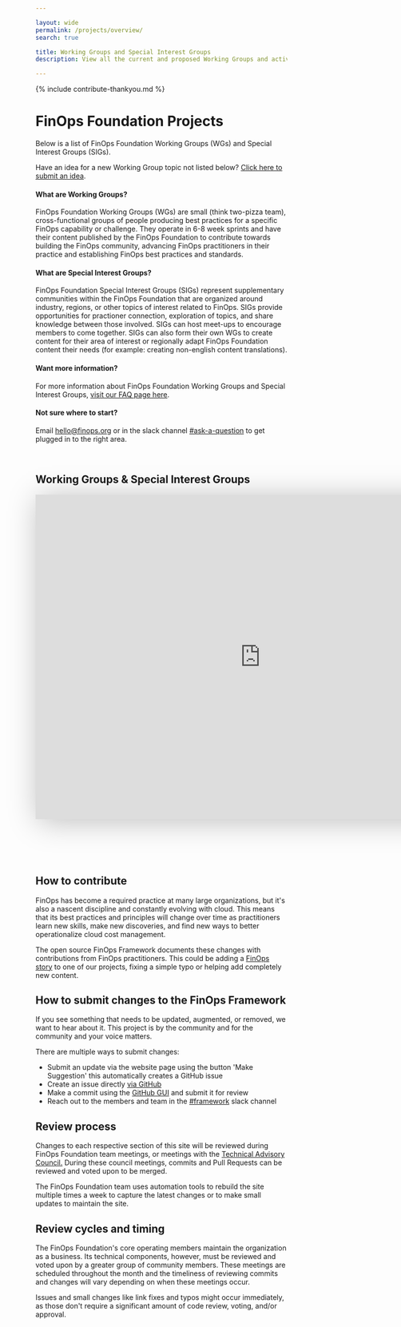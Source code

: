 ```yaml
---

layout: wide
permalink: /projects/overview/
search: true

title: Working Groups and Special Interest Groups
description: View all the current and proposed Working Groups and active Special Interest Groups at the FinOps Foundation.

---
```


<div id="ty-contribute" class="hidden">
  {% include contribute-thankyou.md %}
</div>

# FinOps Foundation Projects

Below is a list of FinOps Foundation Working Groups (WGs) and Special Interest Groups (SIGs).

Have an idea for a new Working Group topic not listed below?   [Click here to submit an idea](https://forms.monday.com/forms/db4205de73d08ebbf7bd2151ce89a1a5?r=use1).


#### What are Working Groups?
FinOps Foundation Working Groups (WGs) are small (think two-pizza team), cross-functional groups of people producing best practices for a specific FinOps capability or challenge.  They operate in 6-8 week sprints and have their content published by the FinOps Foundation to contribute towards building the FinOps community, advancing FinOps practitioners in their practice and establishing FinOps best practices and standards.


#### What are Special Interest Groups?
FinOps Foundation Special Interest Groups (SIGs) represent supplementary communities within the FinOps Foundation that are organized around industry, regions, or other topics of interest related to FinOps. SIGs provide opportunities for practioner connection, exploration of topics, and share knowledge between those involved.  SIGs can host meet-ups to encourage members to come together.  SIGs can also form their own WGs to create content for their area of interest or regionally adapt FinOps Foundation content their needs (for example: creating non-english content translations).


#### Want more information?
For more information about FinOps Foundation Working Groups and Special Interest Groups, [visit our FAQ page here](/projects/projects_faq/).


#### Not sure where to start?  
Email <hello@finops.org> or in the slack channel [#ask-a-question](https://finopsfoundation.slack.com/archives/C02EEAUTPGV) to get plugged in to the right area.

<br/>

## Working Groups & Special Interest Groups

<iframe class="my-10" src="https://view.monday.com/embed/1651792390-3d433c56d728fe7a95e551575f96ed9d?r=use1" width=900 height=650 style="border: 0; box-shadow: 5px 5px 56px 0px rgba(0,0,0,0.25);"></iframe>

<br/><br/><br/><br/>

## How to contribute
FinOps has become a required practice at many large organizations, but it's also a nascent discipline and constantly evolving with cloud. This means that its best practices and principles will change over time as practitioners learn new skills, make new discoveries, and find new ways to better operationalize cloud cost management.

The open source FinOps Framework documents these changes with contributions from FinOps practitioners. This could be adding a [FinOps story](/resources/stories/) to one of our projects, fixing a simple typo or helping add completely new content.

## How to submit changes to the FinOps Framework

If you see something that needs to be updated, augmented, or removed, we want to hear about it. This project is by the community and for the community and your voice matters.

There are multiple ways to submit changes:
* Submit an update via the website page using the button 'Make Suggestion' this automatically creates a GitHub issue
* Create an issue directly [via GitHub](https://github.com/finopsfoundation/framework/issues)
* Make a commit using the [GitHub GUI](https://github.com/finopsfoundation/framework) and submit it for review
* Reach out to the members and team in the [#framework](https://finopsfoundation.slack.com/archives/C01UANLEPDW) slack channel


## Review process

Changes to each respective section of this site will be reviewed during FinOps Foundation team meetings, or meetings with the [Technical Advisory Council.](https://www.finops.org/about/) During these council meetings, commits and Pull Requests can be reviewed and voted upon to be merged.

The FinOps Foundation team uses automation tools to rebuild the site multiple times a week to capture the latest changes or to make small updates to maintain the site.

## Review cycles and timing

The FinOps Foundation's core operating members maintain the organization as a business. Its technical components, however, must be reviewed and voted upon by a greater group of community members. These meetings are scheduled throughout the month and the timeliness of reviewing commits and changes will vary depending on when these meetings occur.

Issues and small changes like link fixes and typos might occur immediately, as those don't require a significant amount of code review, voting, and/or approval.
